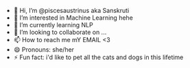 - 👋 Hi, I’m @piscesaustrinus aka Sanskruti
- 👀 I’m interested in Machine Learning hehe
- 🌱 I’m currently learning NLP
- 💞️ I’m looking to collaborate on ...
- 📫 How to reach me mY EMAIL <3
- 😄 Pronouns: she/her
- ⚡ Fun fact: i'd like to pet all the cats and dogs in this lifetime

<!---
piscesaustrinus/piscesaustrinus is a ✨ special ✨ repository because its `README.md` (this file) appears on your GitHub profile.
You can click the Preview link to take a look at your changes.
--->
